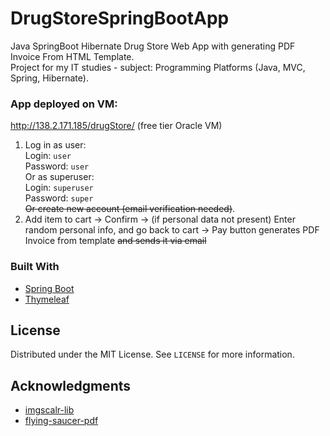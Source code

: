 # DrugStoreSpringBootApp
Java SpringBoot Hibernate Drug Store Web App with generating PDF Invoice From HTML Template.\
Project for my IT studies - subject: Programming Platforms (Java, MVC, Spring, Hibernate).

 ### App deployed on VM:
 http://138.2.171.185/drugStore/ (free tier Oracle VM)
 1. Log in as user:\
  Login: `user`\
  Password: `user`\
  Or as superuser:\
  Login: `superuser`\
  Password: `super`\
  ~~Or create new account (email verification needed)~~.
  2. Add item to cart -> Confirm -> (if personal data not present) Enter random personal info, and go back to cart -> Pay button generates PDF Invoice from template ~~and sends it via email~~

### Built With
* [Spring Boot](https://spring.io/projects/spring-boot)
* [Thymeleaf](https://www.thymeleaf.org/)

<!-- LICENSE -->
## License

Distributed under the MIT License. See `LICENSE` for more information.

<!-- ACKNOWLEDGMENTS -->
## Acknowledgments

* [imgscalr-lib](https://mvnrepository.com/artifact/org.imgscalr/imgscalr-lib/4.2)
* [flying-saucer-pdf](https://github.com/flyingsaucerproject/flyingsaucer)
